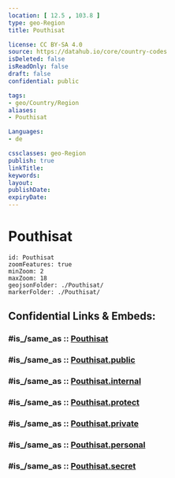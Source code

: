 ```yaml
---
location: [ 12.5 , 103.8 ] 
type: geo-Region
title: Pouthisat

license: CC BY-SA 4.0
source: https://datahub.io/core/country-codes
isDeleted: false
isReadOnly: false
draft: false
confidential: public

tags:
- geo/Country/Region
aliases:
- Pouthisat

Languages:
- de

cssclasses: geo-Region
publish: true
linkTitle: 
keywords: 
layout: 
publishDate: 
expiryDate: 
---
```


# Pouthisat

```leaflet
id: Pouthisat
zoomFeatures: true 
minZoom: 2 
maxZoom: 18
geojsonFolder: ./Pouthisat/
markerFolder: ./Pouthisat/
```


## Confidential Links & Embeds: 

### #is_/same_as :: [Pouthisat](/_Standards/Earth/Continent/Asia/Asia~South~East/Cambodia/Provinces~Cambodia/Pouthisat.md) 

### #is_/same_as :: [Pouthisat.public](/_public/Earth/Continent/Asia/Asia~South~East/Cambodia/Provinces~Cambodia/Pouthisat.public.md) 

### #is_/same_as :: [Pouthisat.internal](/_internal/Earth/Continent/Asia/Asia~South~East/Cambodia/Provinces~Cambodia/Pouthisat.internal.md) 

### #is_/same_as :: [Pouthisat.protect](/_protect/Earth/Continent/Asia/Asia~South~East/Cambodia/Provinces~Cambodia/Pouthisat.protect.md) 

### #is_/same_as :: [Pouthisat.private](/_private/Earth/Continent/Asia/Asia~South~East/Cambodia/Provinces~Cambodia/Pouthisat.private.md) 

### #is_/same_as :: [Pouthisat.personal](/_personal/Earth/Continent/Asia/Asia~South~East/Cambodia/Provinces~Cambodia/Pouthisat.personal.md) 

### #is_/same_as :: [Pouthisat.secret](/_secret/Earth/Continent/Asia/Asia~South~East/Cambodia/Provinces~Cambodia/Pouthisat.secret.md)

